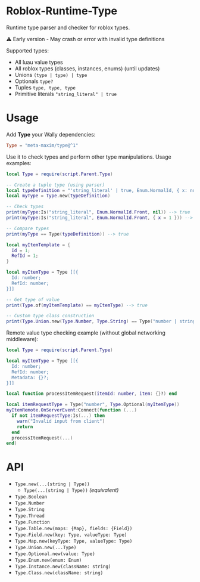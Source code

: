 # Roblox-Runtime-Type
Runtime type parser and checker for roblox types.

⚠️ Early version - May crash or error with invalid type definitions

Supported types:
  - All luau value types
  - All roblox types (classes, instances, enums) (until updates)
  - Unions `(type | type) | type`
  - Optionals `type?`
  - Tuples `type, type, type`
  - Primitive literals `"string_literal" | true`

# Usage

Add **Type** your Wally dependencies:
```toml
Type = "meta-maxim/type@^1"
```

Use it to check types and perform other type manipulations. Usage examples:
```lua
local Type = require(script.Parent.Type)

-- Create a tuple type (using parser)
local typeDefinition = "'string_literal' | true, Enum.NormalId, { x: number, y: number }?"
local myType = Type.new(typeDefinition)

-- Check types
print(myType:Is("string_literal", Enum.NormalId.Front, nil)) --> true
print(myType:Is("string_literal", Enum.NormalId.Front, { x = 1 })) --> false

-- Compare types
print(myType == Type(typeDefinition)) --> true

local myItemTemplate = {
  Id = 1;
  RefId = 1;
}

local myItemType = Type [[{
  Id: number;
  RefId: number;
}]]

-- Get type of value
print(Type.of(myItemTemplate) == myItemType) --> true

-- Custom type class construction
print(Type.Union.new(Type.Number, Type.String) == Type("number | string")) --> true
```

Remote value type checking example (without global networking middleware):
```lua
local Type = require(script.Parent.Type)

local myItemType = Type [[{
  Id: number;
  RefId: number;
  Metadata: {}?;
}]]

local function processItemRequest(itemId: number, item: {}?) end

local itemRequestType = Type("number", Type.Optional(myItemType))
myItemRemote.OnServerEvent:Connect(function (...)
  if not itemRequestType:Is(...) then
    warn("Invalid input from client")
    return
  end
  processItemRequest(...)
end)
```

# API
  - `Type.new(...(string | Type))`
    - `Type(...(string | Type))` *(equivalent)*
  - `Type.Boolean`
  - `Type.Number`
  - `Type.String`
  - `Type.Thread`
  - `Type.Function`
  - `Type.Table.new(maps: {Map}, fields: {Field})`
  - `Type.Field.new(key: Type, valueType: Type)`
  - `Type.Map.new(keyType: Type, valueType: Type)`
  - `Type.Union.new(...Type)`
  - `Type.Optional.new(value: Type)`
  - `Type.Enum.new(enum: Enum)`
  - `Type.Instance.new(className: string)`
  - `Type.Class.new(className: string)`

